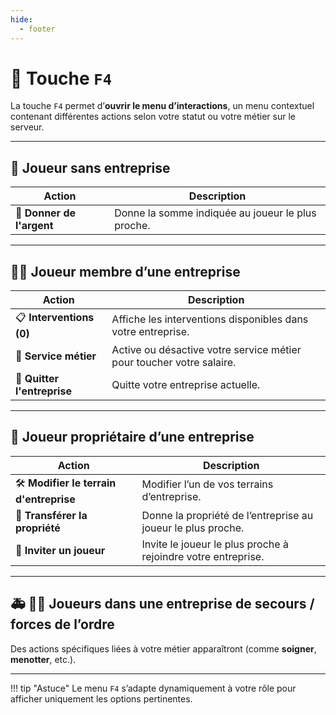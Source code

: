 ```yaml
---
hide:
  - footer
---
```


# 🔘 Touche `F4`

La touche `F4` permet d’**ouvrir le menu d’interactions**, un menu contextuel contenant différentes actions selon votre statut ou votre métier sur le serveur.

---

## 👤 Joueur **sans entreprise**

| Action                  | Description                                                                 |
|-------------------------|-----------------------------------------------------------------------------|
| 💸 **Donner de l'argent** | Donne la somme indiquée au joueur le plus proche.                         |

---

## 🧑‍💼 Joueur **membre d’une entreprise**

| Action                        | Description                                                                 |
|-------------------------------|-----------------------------------------------------------------------------|
| 📋 **Interventions (0)**         | Affiche les interventions disponibles dans votre entreprise.              |
| 🔁 **Service métier**            | Active ou désactive votre service métier pour toucher votre salaire.      |
| 🚪 **Quitter l'entreprise**     | Quitte votre entreprise actuelle.                                         |

---

## 👑 Joueur **propriétaire d’une entreprise**

| Action                                | Description                                                                             |
|---------------------------------------|-----------------------------------------------------------------------------------------|
| 🛠️ **Modifier le terrain d'entreprise**   | Modifier l’un de vos terrains d’entreprise.                                             |
| 🔄 **Transférer la propriété**           | Donne la propriété de l’entreprise au joueur le plus proche.                            |
| 📨 **Inviter un joueur**                | Invite le joueur le plus proche à rejoindre votre entreprise.                           |

---

## 🚑 👮‍♂️ Joueurs **dans une entreprise de secours / forces de l’ordre**

Des actions spécifiques liées à votre métier apparaîtront (comme **soigner**, **menotter**, etc.).

---

!!! tip "Astuce"
    Le menu `F4` s’adapte dynamiquement à votre rôle pour afficher uniquement les options pertinentes.
